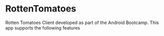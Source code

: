 # RottenTomatoes
Rotten Tomatoes Client developed as part of the Android Bootcamp. This app supports the following features
